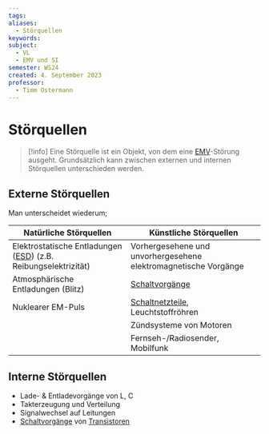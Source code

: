 ```yaml
---
tags: 
aliases:
  - Störquellen
keywords: 
subject:
  - VL
  - EMV und SI
semester: WS24
created: 4. September 2023
professor:
  - Timm Ostermann
---
```

 

# Störquellen

> [!info] Eine Störquelle ist ein Objekt, von dem eine [EMV](Elektromagnetische%20Verträglichkeit.md)-Störung ausgeht.
> Grundsätzlich kann zwischen externen und internen Störquellen unterschieden werden.

## Externe Störquellen

Man unterscheidet wiederum;

| **Natürliche Störquellen**                                               | **Künstliche Störquellen**                                                        |
| ------------------------------------------------------------------------ | --------------------------------------------------------------------------------- |
| Elektrostatische Entladungen ([ESD](ESD.md)) (z.B. Reibungselektrizität) | Vorhergesehene und unvorhergesehene elektromagnetische Vorgänge                   |
| Atmosphärische Entladungen (Blitz)                                       | [Schaltvorgänge](Schaltvorgänge.md)                                               |
| Nuklearer EM-Puls                                                        | [Schaltnetzteile](Stromversorgungseinheiten/Schaltnetzteil.md), Leuchtstoffröhren |
|                                                                          | Zündsysteme von Motoren                                                           |
|                                                                          | Fernseh-/Radiosender, Mobilfunk                                                   |

## Interne Störquellen

- Lade- & Entladevorgänge von L, C
- Takterzeugung und Verteilung
- Signalwechsel auf Leitungen
- [Schaltvorgänge](Schaltvorgänge.md) von [Transistoren](Halbleiter/{MOC}%20Transistor.md)